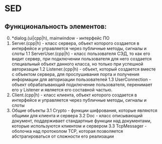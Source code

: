 # SED

## Функциональность элементов:
0. *dialog.(ui|cpp|h), mainwindow - интерфейс ПО
1. Server.(cpp|h) - класс сервера, объект которого создается в интерфейсе и управляется через публичные методы, сигналы и слоты
  1.1 ServerUser.(cpp|h) - класс пользователя СЭД, то как его видит сервер, при подключении пользователя для него создается специальный объект данного класса, но только при успешной авторизации
  1.2 Listener.(cpp|h) - объект, который создается вместе с объектом сервера, для прослушивания порта и получения информации для авторизации пользователей
  1.3 UserConnection - объект обрабатывающий подключение пользователя, перенимает его у Listener и является его составной частью.
2. Client.(cpp|h) - класс клиента, объект которого создается в интерфейсе и управляется через публичные методы, сигналы и слоты
3. Общие объекты
  3.1 Crypto - функции шифрования, которые являются общими для клиента и сервера
  3.2 Doc - класс описывающий документ, поддерживает стандартные функции над документами, которые используются клиентом и сервером
  3.3 TcpMessager - оболочка над протоколом TCP, которая позволяется абстрагироваться от сложности его реализации
